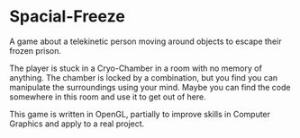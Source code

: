 # Spacial-Freeze
A game about a telekinetic person moving around objects to escape their frozen prison.

The player is stuck in a Cryo-Chamber in a room with no memory of anything. The chamber is locked by a combination, but you find you can manipulate the surroundings using your mind. Maybe you can find the code somewhere in this room and use it to get out of here.

This game is written in OpenGL, partially to improve skills in Computer Graphics and apply to a real project.
